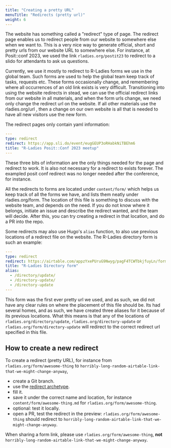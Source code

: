 ```yaml
---
title: "Creating a pretty URL"
menuTitle: "Redirects (pretty url)"
weight: 6
---
```


The website has something called a "redirect" type of page.
The redirect page enables us to redirect people from our website to somewhere else when we want to.
This is a very nice way to generate official, short and pretty urls from our website URL to somewhere else.
For instance, at Posit::conf 2023, we used the link `rladies.org/postit23` to redirect to a slido for attendants to ask us questions.

Currently, we use it mostly to redirect to R-Ladies forms we use in the global team.
Such forms are used to help the global team keep track of tasks, requests etc.
These forms occasionally change, and remembering where all occurrences of an old link exists is very difficult.
Transitioning into using the website redirects in stead, we can use the official redirect links from our website in all materials, and when the form urls change, we need only change the redirect url on the website.
If all other materials use the rladies.org/url , then a change on our own website is all that is needed to have all new visitors use the new form.

The redirect pages only contain yaml information:

```yaml
---
type: redirect
redirect: https://app.sli.do/event/eugGEUP3oRHabkNiTBEhm6
title: "R-Ladies Posit::Conf 2023 meetup"
---
```

These three bits of information are the only things needed for the page and redirect to work.
It is also not necessary for a redirect to exists forever.
The exampled posit conf redirect was no longer needed after the conference, for instance.

All the redirects to forms are located under `content/form/` which helps us keep track of all the forms we have, and lists them neatly under rladies.org/form.
The location of this file is something to discuss with the website team, and depends on the need.
If you do not know where it belongs, initiate an issue and describe the redirect wanted, and the team will decide.
After this, you can try creating a redirect in that location, and do a PR into the repo.

Some redirects may also use Hugo's `alias` function, to also use previous locations of a redirect file on the website.
The R-Ladies directory form is such an example:

```yaml
---
type: redirect
redirect: https://airtable.com/appzYxePUruG9Nwyg/pagF4TCWTbkjfuyLn/form
title: "R-Ladies Directory form"
alias:
  - /directory/update/
  - /directory-update/
  - /directory-update
---
```

This form was the first ever pretty url we used, and as such, we did not have any clear rules on where the placement of this file should be.
Its had several homes, and as such, we have created three aliases for it because of its previous locations.
What this means is that any of the locations of `rladies.org/directory/update`, `rladies.org/directory-update` or `rladies.org/form/directory-update` will redirect to the correct redirect url specified in this file.

## How to create a new redirect

To create a redirect (pretty URL), for instance from `rladies.org/form/awesome-thing` to `horribly-long-random-airtable-link-that-we-might-change-anyway`,

- create a Git branch.
- use the [redirect archetype](https://github.com/rladies/rladies.github.io/blob/main/themes/hugo-rladies/archetypes/redirect.md).
- fill it.
- save it under the correct name and location, for instance `content/form/awesome-thing.md` for `rladies.org/form/awesome-thing`.
- optional: test it locally.
- open a PR, test the redirect in the preview: `rladies.org/form/awesome-thing` should redirect to `horribly-long-random-airtable-link-that-we-might-change-anyway`.

When sharing a form link, please use `rladies.org/form/awesome-thing`, **not** `horribly-long-random-airtable-link-that-we-might-change-anyway`.
